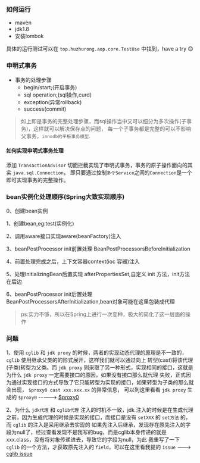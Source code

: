 ### 如何运行

*   maven
*   jdk1.8
*   安装lombok

具体的运行测试可以在 `top.huzhurong.aop.core.TestUse` 中找到，have a try  😊

### 申明式事务

*   事务的处理步骤
    *   begin/start;(开启事务)
    *   sql operation;(sql操作,curd)
    *   exception(异常rollback)
    *   success(commit)

> 如上即是事务的完整处理步骤，而sql操作当中又可以细分为多次操作(子事务)，这样就可以解决保存点的问题，
每一个子事务都是完整的可以不影响父事务，`innodb的平板事务模型`.

#### 如何实现申明式事务处理

添加 `TransactionAdvisor` 切面拦截实现了申明式事务，事务的原子操作面向的其实 `java.sql.Connection`，
即只要通过控制`多个Service`之间的`Connection`是一个即可实现事务的完整操作。

### bean实例化处理顺序(Spring大致实现顺序)

0、创建bean实例

1、创建bean,eg:test(实例化)

2、调用aware接口实现aware(beanFactory)注入

3、beanPostProcessor init前置处理 BeanPostProcessorsBeforeInitialization

4、前置处理完成之后，上下文容器context(ioc 容器)注入

5、处理InitializingBean后置实现 afterPropertiesSet,自定义 init 方法，init方法在后边

6、beanPostProcessor init后置处理 BeanPostProcessorsAfterInitialization,bean对象可能在这里包装成代理


>ps:实力不够，所以在Spring上进行一次变种，极大的简化了这一层面的操作

### 问题
  
1、使用 `cglib` 和 `jdk proxy` 的时候，两者的实现动态代理的原理是不一致的，`cglib` 使用继承父类的的形式展开，这样我们就可以通过向上
转型(cast)将该代理(子类)转型为父类。而 `jdk proxy` 则采取了另一种形式，实现相同的接口，这就是为什么 `jdk proxy` 一定需要接口的原因，如果没有接口那么就代理
失败，正式因为通过实现接口的方式导致了它只能转型为实现的接口，如果转型为子类的那么就会出现，  `$proxy0 cast xxx.xxx.xx` 的异常信息，
可以到这里看看 `jdk proxy` 生成的 `$proxy0` -----> [$proxy0](https://git.io/fAKeS)  


2、为什么 `jdk代理` 和 `cglib代理` 注入的时机不一致，jdk 注入的时候是在生成代理之前，因为生成代理的时候是实现的接口，而接口是没有 `setXXX` 的 `set方法` 的，而 `cglib` 的注入是采用继承去实现的
如果先注入后继承，发现存在原先注入的字段为null了，经过查看发现不是我写的bug，而是cglib本身传递的就是xxx.class，没有将对象传递进去，导致它的字段为null，为此
我重写了一下  `cglib` 的一个方法，才获取原先注入的 `field`，可以在这里看我提的 `issue` ---> [cglib issue](https://github.com/cglib/cglib/issues/134)